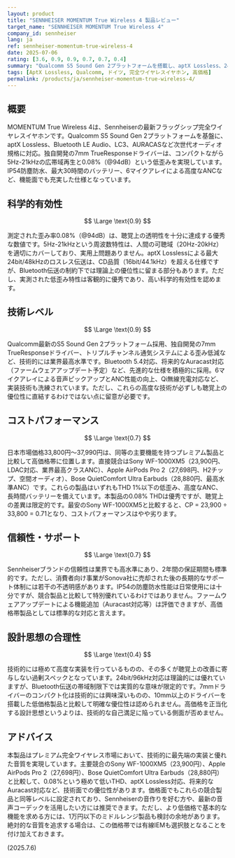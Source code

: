 ```yaml
---
layout: product
title: "SENNHEISER MOMENTUM True Wireless 4 製品レビュー"
target_name: "SENNHEISER MOMENTUM True Wireless 4"
company_id: sennheiser
lang: ja
ref: sennheiser-momentum-true-wireless-4
date: 2025-07-06
rating: [3.6, 0.9, 0.9, 0.7, 0.7, 0.4]
summary: "Qualcomm S5 Sound Gen 2プラットフォームを搭載し、aptX Lossless、24bit/96kHz対応など技術的には最先端を行く完全ワイヤレスイヤホン。7mm TrueResponseドライバーによる低歪み（0.08%@94dB）と5Hz-21kHzの広帯域再生を実現。プレミアム完全ワイヤレス市場において、Sony、Apple、Boseなどの競合製品と同価格帯で勝負する、技術的に洗練された製品です。"
tags: [AptX Lossless, Qualcomm, ドイツ, 完全ワイヤレスイヤホン, 高価格]
permalink: /products/ja/sennheiser-momentum-true-wireless-4/
---
```

## 概要

MOMENTUM True Wireless 4は、Sennheiserの最新フラッグシップ完全ワイヤレスイヤホンです。Qualcomm S5 Sound Gen 2プラットフォームを基盤に、aptX Lossless、Bluetooth LE Audio、LC3、AURACASなど次世代オーディオ規格に対応。独自開発の7mm TrueResponseドライバーは、コンパクトながら5Hz-21kHzの広帯域再生と0.08%（@94dB）という低歪みを実現しています。IP54防塵防水、最大30時間のバッテリー、6マイクアレイによる高度なANCなど、機能面でも充実した仕様となっています。

## 科学的有効性

$$ \Large \text{0.9} $$

測定された歪み率0.08%（@94dB）は、聴覚上の透明性を十分に達成する優秀な数値です。5Hz-21kHzという周波数特性は、人間の可聴域（20Hz-20kHz）を適切にカバーしており、実用上問題ありません。aptX Losslessによる最大24bit/48kHzのロスレス伝送は、CD品質（16bit/44.1kHz）を超える仕様ですが、Bluetooth伝送の制約下では理論上の優位性に留まる部分もあります。ただし、実測された低歪み特性は客観的に優秀であり、高い科学的有効性を認めます。

## 技術レベル

$$ \Large \text{0.9} $$

Qualcomm最新のS5 Sound Gen 2プラットフォーム採用、独自開発の7mm TrueResponseドライバー、トリプルチャンネル通気システムによる歪み低減など、技術的には業界最高水準です。Bluetooth 5.4対応、将来的なAuracast対応（ファームウェアアップデート予定）など、先進的な仕様を積極的に採用。6マイクアレイによる音声ピックアップとANC性能の向上、Qi無線充電対応など、実装技術も洗練されています。ただし、これらの高度な技術が必ずしも聴覚上の優位性に直結するわけではない点に留意が必要です。

## コストパフォーマンス

$$ \Large \text{0.7} $$

日本市場価格33,800円～37,990円は、同等の主要機能を持つプレミアム製品と比較して高価格帯に位置します。直接競合はSony WF-1000XM5（23,900円、LDAC対応、業界最高クラスANC）、Apple AirPods Pro 2（27,698円、H2チップ、空間オーディオ）、Bose QuietComfort Ultra Earbuds（28,880円、最高水準ANC）です。これらの製品はいずれもTHD 1%以下の低歪み、高度なANC、長時間バッテリーを備えています。本製品の0.08% THDは優秀ですが、聴覚上の差異は限定的です。最安のSony WF-1000XM5と比較すると、CP = 23,900 ÷ 33,800 = 0.71となり、コストパフォーマンスはやや劣ります。

## 信頼性・サポート

$$ \Large \text{0.7} $$

Sennheiserブランドの信頼性は業界でも高水準にあり、2年間の保証期間も標準的です。ただし、消費者向け事業がSonova社に売却された後の長期的なサポート体制には若干の不透明感があります。IP54の防塵防水性能は日常使用には十分ですが、競合製品と比較して特別優れているわけではありません。ファームウェアアップデートによる機能追加（Auracast対応等）は評価できますが、高価格帯製品としては標準的な対応と言えます。

## 設計思想の合理性

$$ \Large \text{0.4} $$

技術的には極めて高度な実装を行っているものの、その多くが聴覚上の改善に寄与しない過剰スペックとなっています。24bit/96kHz対応は理論的には優れていますが、Bluetooth伝送の帯域制限下では実質的な意味が限定的です。7mmドライバーのコンパクト化は技術的には興味深いものの、10mm以上のドライバーを搭載した低価格製品と比較して明確な優位性は認められません。高価格を正当化する設計思想というよりは、技術的な自己満足に陥っている側面が否めません。

## アドバイス

本製品はプレミアム完全ワイヤレス市場において、技術的に最先端の実装と優れた音質を実現しています。主要競合のSony WF-1000XM5（23,900円）、Apple AirPods Pro 2（27,698円）、Bose QuietComfort Ultra Earbuds（28,880円）と比較して、0.08%という極めて低いTHD、aptX Lossless対応、将来的なAuracast対応など、技術面での優位性があります。価格面でもこれらの競合製品と同等レベルに設定されており、Sennheiserの音作りを好む方や、最新の音声コーデックを活用したい方には推奨できます。ただし、より低価格で基本的な機能を求める方には、1万円以下のミドルレンジ製品も検討の余地があります。絶対的な音質を追求する場合は、この価格帯では有線IEMも選択肢となることを付け加えておきます。

(2025.7.6)